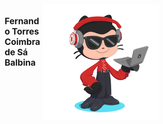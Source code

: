 <img align="right" alt="Created using myoctacat - https://myoctocat.com/" height="380" src="https://github.com/T0W3RS/T0W3RS/blob/main/octocat-1714678913162.png">

<h1>
    <span>Fernando Torres Coimbra de Sá Balbina</span>
</h1>
